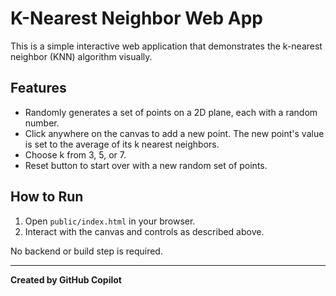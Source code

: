 # K-Nearest Neighbor Web App

This is a simple interactive web application that demonstrates the k-nearest neighbor (KNN) algorithm visually.

## Features
- Randomly generates a set of points on a 2D plane, each with a random number.
- Click anywhere on the canvas to add a new point. The new point's value is set to the average of its k nearest neighbors.
- Choose k from 3, 5, or 7.
- Reset button to start over with a new random set of points.

## How to Run
1. Open `public/index.html` in your browser.
2. Interact with the canvas and controls as described above.

No backend or build step is required.

---

**Created by GitHub Copilot**